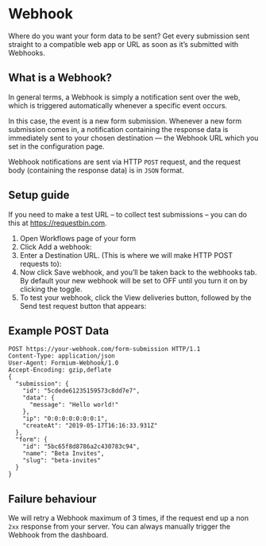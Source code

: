 # Webhook

Where do you want your form data to be sent? Get every submission sent straight to a compatible web app or URL as soon as it’s submitted with Webhooks.

## What is a Webhook? <!-- {docsify-ignore} -->

In general terms, a Webhook is simply a notification sent over the web, which is triggered automatically whenever a specific event occurs.

In this case, the event is a new form submission. Whenever a new form submission comes in, a notification containing the response data is immediately sent to your chosen destination — the Webhook URL which you set in the configuration page.

Webhook notifications are sent via HTTP `POST` request, and the request body (containing the response data) is in `JSON` format.

## Setup guide

If you need to make a test URL – to collect test submissions – you can do this at https://requestbin.com.

1. Open Workflows page of your form
2. Click Add a webhook:
3. Enter a Destination URL. (This is where we will make HTTP POST requests to):
4. Now click Save webhook, and you’ll be taken back to the webhooks tab. By default your new webhook will be set to OFF until you turn it on by clicking the toggle.
5. To test your webhook, click the View deliveries button, followed by the Send test request button that appears:

## Example POST Data

```
POST https://your-webhook.com/form-submission HTTP/1.1
Content-Type: application/json
User-Agent: Formium-Webhook/1.0
Accept-Encoding: gzip,deflate
{
  "submission": {
    "id": "5cdede61235159573c8dd7e7",
    "data": {
      "message": "Hello world!"
    },
    "ip": "0:0:0:0:0:0:0:1",
    "createAt": "2019-05-17T16:16:33.931Z"
  },
  "form": {
    "id": "5bc65f8d8786a2c430783c94",
    "name": "Beta Invites",
    "slug": "beta-invites"
  }
}
```

## Failure behaviour

We will retry a Webhook maximum of 3 times, if the request end up a non `2xx` response from your server. You can always manually trigger the Webhook from the dashboard.
